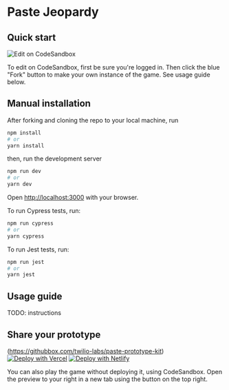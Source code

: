 # Paste Jeopardy

## Quick start

![Edit on CodeSandbox](https://codesandbox.io/static/img/play-codesandbox.svg)

To edit on CodeSandbox, first be sure you're logged in. Then click the blue "Fork" button to make your own instance of the game. See usage guide below.

## Manual installation

After forking and cloning the repo to your local machine, run

```bash
npm install
# or
yarn install
```

then, run the development server

```bash
npm run dev
# or
yarn dev
```

Open [http://localhost:3000](http://localhost:3000) with your browser.

To run Cypress tests, run:

```bash
npm run cypress
# or
yarn cypress
```

To run Jest tests, run:

```bash
npm run jest
# or
yarn jest
```

## Usage guide

TODO: instructions

## Share your prototype

(https://githubbox.com/twilio-labs/paste-prototype-kit) [![Deploy with Vercel](https://vercel.com/button)](https://vercel.com/import/project?template=https://github.com/twilio-labs/paste-prototype-kit/tree/main) [![Deploy with Netlify](https://www.netlify.com/img/deploy/button.svg)](https://app.netlify.com/start/deploy?repository=https://github.com/twilio-labs/paste-prototype-kit)

You can also play the game without deploying it, using CodeSandbox. Open the preview to your right in a new tab using the button on the top right.
